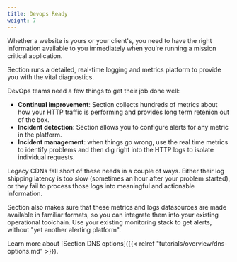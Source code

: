 ```yaml
---
title: Devops Ready
weight: 7
---
```


Whether a website is yours or your client's, you need to have the right information available to you immediately when you're running a mission critical application.

Section runs a detailed, real-time logging and metrics platform to provide you with the vital diagnostics.

DevOps teams need a few things to get their job done well:

* **Continual improvement**: Section collects hundreds of metrics about how your HTTP traffic is performing and provides long term retenion out of the box.
* **Incident detection**: Section allows you to configure alerts for any metric in the platform.
* **Incident management**: when things go wrong, use the real time metrics to identify problems and then dig right into the HTTP logs to isolate individual requests.

Legacy CDNs fall short of these needs in a couple of ways. Either their log shipping latency is too slow (sometimes an hour after your problem started), or they fail to process those logs into meaningful and actionable information.

Section also makes sure that these metrics and logs datasources are made available in familiar formats, so you can integrate them into your existing operational toolchain. Use your existing monitoring stack to get alerts, without "yet another alerting platform".

Learn more about [Section DNS options]({{< relref "tutorials/overview/dns-options.md" >}}).
